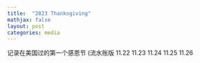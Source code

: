 ```yaml
---
title:  "2023 Thanksgiving"
mathjax: false
layout: post
categories: media
---
```

记录在美国过的第一个感恩节
(流水账版
11.22
11.23
11.24
11.25
11.26
